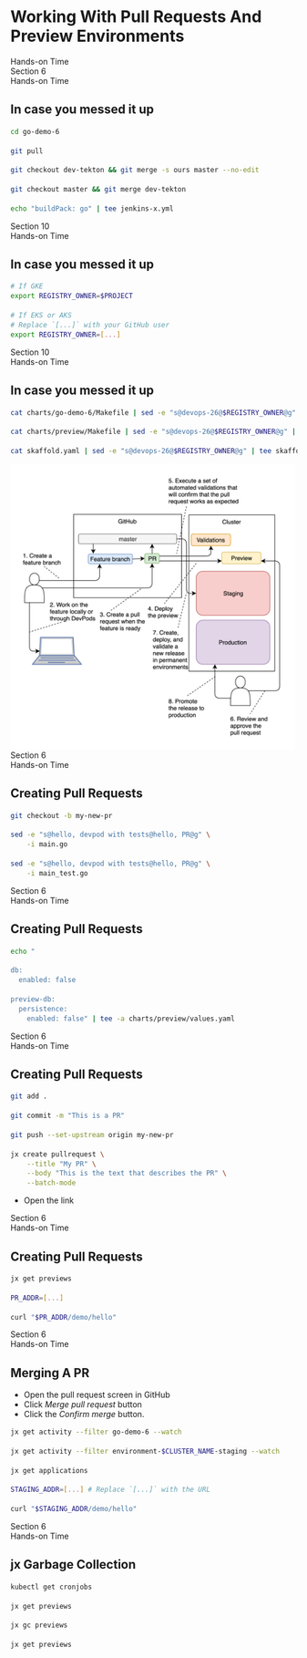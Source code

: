 <!-- .slide: class="center dark" -->
<!-- .slide: data-background="../img/background/hands-on.jpg" -->
# Working With Pull Requests And Preview Environments

<div class="label">Hands-on Time</div>


<!-- .slide: class="dark" -->
<div class="eyebrow">Section 6</div>
<div class="label">Hands-on Time</div>

## In case you messed it up

```bash
cd go-demo-6

git pull

git checkout dev-tekton && git merge -s ours master --no-edit

git checkout master && git merge dev-tekton

echo "buildPack: go" | tee jenkins-x.yml
```


<!-- .slide: class="dark" -->
<div class="eyebrow">Section 10</div>
<div class="label">Hands-on Time</div>

## In case you messed it up

```bash
# If GKE
export REGISTRY_OWNER=$PROJECT

# If EKS or AKS
# Replace `[...]` with your GitHub user
export REGISTRY_OWNER=[...]
```


<!-- .slide: class="dark" -->
<div class="eyebrow">Section 10</div>
<div class="label">Hands-on Time</div>

## In case you messed it up

```bash
cat charts/go-demo-6/Makefile | sed -e "s@devops-26@$REGISTRY_OWNER@g" | tee charts/go-demo-6/Makefile

cat charts/preview/Makefile | sed -e "s@devops-26@$REGISTRY_OWNER@g" | tee charts/preview/Makefile

cat skaffold.yaml | sed -e "s@devops-26@$REGISTRY_OWNER@g" | tee skaffold.yaml
```


<img src="img/pr.png" style="width:460px;height:460px;padding:20px;background-color:white;">


<!-- .slide: class="dark" -->
<div class="eyebrow">Section 6</div>
<div class="label">Hands-on Time</div>

## Creating Pull Requests

```bash
git checkout -b my-new-pr

sed -e "s@hello, devpod with tests@hello, PR@g" \
    -i main.go

sed -e "s@hello, devpod with tests@hello, PR@g" \
    -i main_test.go
```


<!-- .slide: class="dark" -->
<div class="eyebrow">Section 6</div>
<div class="label">Hands-on Time</div>

## Creating Pull Requests

```bash
echo "

db:
  enabled: false

preview-db:
  persistence:
    enabled: false" | tee -a charts/preview/values.yaml
```


<!-- .slide: class="dark" -->
<div class="eyebrow">Section 6</div>
<div class="label">Hands-on Time</div>

## Creating Pull Requests

```bash
git add .

git commit -m "This is a PR"

git push --set-upstream origin my-new-pr

jx create pullrequest \
    --title "My PR" \
    --body "This is the text that describes the PR" \
    --batch-mode
```

* Open the link


<!-- .slide: class="dark" -->
<div class="eyebrow">Section 6</div>
<div class="label">Hands-on Time</div>

## Creating Pull Requests

```bash
jx get previews

PR_ADDR=[...]

curl "$PR_ADDR/demo/hello"
```


<!-- .slide: class="dark" -->
<div class="eyebrow">Section 6</div>
<div class="label">Hands-on Time</div>

## Merging A PR

* Open the pull request screen in GitHub
* Click *Merge pull request* button
* Click the *Confirm merge* button.

```bash
jx get activity --filter go-demo-6 --watch

jx get activity --filter environment-$CLUSTER_NAME-staging --watch

jx get applications

STAGING_ADDR=[...] # Replace `[...]` with the URL

curl "$STAGING_ADDR/demo/hello"
```


<!-- .slide: class="dark" -->
<div class="eyebrow">Section 6</div>
<div class="label">Hands-on Time</div>

## jx Garbage Collection

```bash
kubectl get cronjobs

jx get previews

jx gc previews

jx get previews
```
